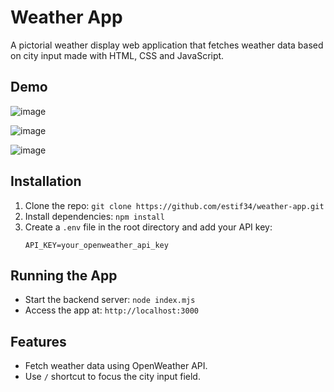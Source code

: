 # Weather App
A pictorial weather display web application that fetches weather data based on city input made with HTML, CSS and JavaScript. 

## Demo
![image](https://github.com/user-attachments/assets/c07b93b7-1fe1-42fe-9db3-9831fe34022a)

![image](https://github.com/user-attachments/assets/e5d3337f-a334-447f-872e-95a78f10ee9e)

![image](https://github.com/user-attachments/assets/05e8db28-d63e-497c-b131-876ed62a8fec)

## Installation

1. Clone the repo: `git clone https://github.com/estif34/weather-app.git`
2. Install dependencies: `npm install`
3. Create a `.env` file in the root directory and add your API key:
   ```
   API_KEY=your_openweather_api_key
   ```

## Running the App

- Start the backend server: `node index.mjs`
- Access the app at: `http://localhost:3000`

## Features

- Fetch weather data using OpenWeather API.
- Use `/` shortcut to focus the city input field.


